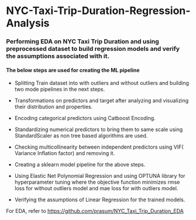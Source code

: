 # NYC-Taxi-Trip-Duration-Regression-Analysis

### Performing EDA on NYC Taxi Trip Duration and using preprocessed dataset to build regression models and verify the assumptions associated with it.

#### The below steps are used for creating the ML pipeline

- Splitting Train dataset into with outliers and without outliers and building two mode pipelines in the next steps.

- Transformations on predictors and target after analyzing and visualizing their distribution and properties.

- Encoding categorical predictors using Catboost Encoding.

- Standardizing numerical predictors to bring them to same scale using StandardScaler as non tree based algorithms are used.

- Checking multicollinearity between independent predictors using VIF( Variance Inflation factor) and removing it.

- Creating a sklearn model pipeline for the above steps.

- Using Elastic Net Polynomial Regression and using OPTUNA library for hyperparameter tuning where the objective function minimizes rmse loss for without outliers model and mae loss for with outliers model.

- Verifying the assumptions of Linear Regression for the trained models.

For EDA, refer to https://github.com/prasum/NYC_Taxi_Trip_Duration_EDA
